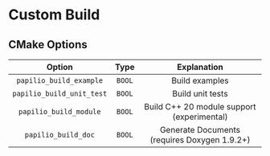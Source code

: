 # Custom Build
## CMake Options
|          Option           |  Type  |                 Explanation                  |
| :-----------------------: | :----: | :------------------------------------------: |
|  `papilio_build_example`  | `BOOL` |                Build examples                |
| `papilio_build_unit_test` | `BOOL` |               Build unit tests               |
|  `papilio_build_module`   | `BOOL` |  Build C++ 20 module support (experimental)  |
|    `papilio_build_doc`    | `BOOL` | Generate Documents (requires Doxygen 1.9.2+) |
